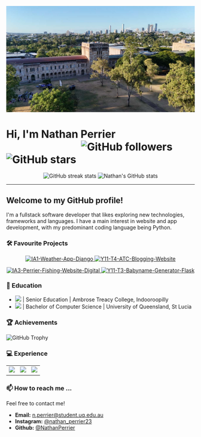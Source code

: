 [![school_image](Assets/school.jpg)](https://github.com/NathanPerrier)

# Hi, I'm Nathan Perrier            <span align="right" style="right:0;padding-left: 200px">![GitHub followers](https://img.shields.io/github/followers/NathanPerrier?label=Followers&style=social)     ![GitHub stars](https://img.shields.io/github/stars/NathanPerrier?label=Stars&style=social)</span>

<p align="center">
  <img src="https://github-readme-streak-stats.herokuapp.com/?user=NathanPerrier" alt="GitHub streak stats" style="width: 48%;  height: 160px"/>
  <img src="https://github-readme-stats.vercel.app/api?username=NathanPerrier&show_icons=true" alt="Nathan's GitHub stats" style="width: 48%; height: 160px"/>
</p>



---

## Welcome to my GitHub profile!

I'm a fullstack software developer that likes exploring new technologies, frameworks and languages. I have a main interest in website and app development, with my predominant coding language being Python.


### 🛠 Favourite Projects
<p align="center">
  <a href="https://github.com/NathanPerrier/IA1-Weather-App-Django">
    <img src="https://github-readme-stats.vercel.app/api/pin/?username=NathanPerrier&repo=IA1-Weather-App-Django" alt="IA1-Weather-App-Django">
  </a>
  <a href="https://github.com/NathanPerrier/Y11-T4-ATC-Blogging-Website">
    <img src="https://github-readme-stats.vercel.app/api/pin/?username=NathanPerrier&repo=Y11-T4-ATC-Blogging-Website" alt="Y11-T4-ATC-Blogging-Website">
  </a>
</p>
<p align="center">
  <a href="https://github.com/NathanPerrier/IA3-Perrier-Fishing-Website-Digital">
    <img src="https://github-readme-stats.vercel.app/api/pin/?username=NathanPerrier&repo=IA3-Perrier-Fishing-Website-Digital" alt="IA3-Perrier-Fishing-Website-Digital">
  </a>
  <a href="https://github.com/NathanPerrier/IA2-Perrier-Jazz-By-River-digital">
    <img src="https://github-readme-stats.vercel.app/api/pin/?username=NathanPerrier&repo=IA2-Perrier-Jazz-By-River-digital" alt="Y11-T3-Babyname-Generator-Flask">
  </a>
</p>


### 🏫 Education
- <a href="https://www.atc.qld.edu.au/"><img src="Assets/atc-main.png" style="width:15px"></a> | Senior Education | Ambrose Treacy College, Indooroopilly
-  <a href="https://www.atc.qld.edu.au/"><img src="Assets/atc-main.png" style="width:15px"></a> | Bachelor of Computer Science | University of Queensland, St Lucia

### 🏆 Achievements

![GitHub Trophy](https://github-profile-trophy.vercel.app/?username=NathanPerrier)

### 💻 Experience
<table style="border:0"><tr>
<td><img src="https://github-readme-stats.vercel.app/api/top-langs/?username=NathanPerrier&langs_count=3" /></td>
<td><img src="https://github-readme-stats.vercel.app/api/top-langs/?username=NathanPerrier&langs_count=3&hide=python,html,javascript" /></td>
<td><img src="https://github-readme-stats.vercel.app/api/top-langs/?username=NathanPerrier&langs_count=3&hide=python,html,javascript,c,css,scss" /></td>
</tr></table>



### 📫 How to reach me ...

Feel free to contact me!

- **Email:** n.perrier@student.uq.edu.au
- **Instagram:** [@nathan_perrier23](https://www.instagram.com/nathan_perrier23/)
- **Github:** [@NathanPerrier](https://github.com/NathanPerrier/)
